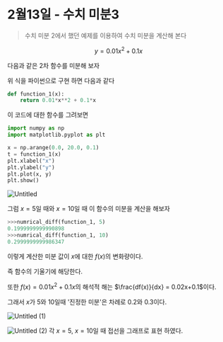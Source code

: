 # 2월13일 - 수치 미분3

> 수치 미분 2에서 했던 예제를 이용하여 수치 미분을 계산해 본다

$$y = 0.01x^2 + 0.1x$$

다음과 같은 2차 함수를 미분해 보자

위 식을 파이썬으로 구현 하면 다음과 같다

```python
def function_1(x):
	return 0.01*x**2 + 0.1*x
```

이 코드에 대한 함수를 그려보면

```python
import numpy as np
import matplotlib.pyplot as plt

x = np.arange(0.0, 20.0, 0.1)
t = function_1(x)
plt.xlabel("x")
plt.ylabel("y")
plt.plot(x, y)
plt.show()
```

![Untitled](https://user-images.githubusercontent.com/5088870/107850045-e2637d80-6e42-11eb-8a54-29b1ae16153f.png)

그럼 $x = 5$일 때와 $x=10$일 때 이 함수의 미분을 계산을 해보자

```python
>>>numrical_diff(function_1, 5)
0.1999999999990898
>>>numrical_diff(function_1, 10)
0.2999999999986347
```

이렇게 계산한 미분 값이 $x$에 대한 $f(x)$의 변화량이다.

즉 함수의 기울기에 해당한다.

또한 $f(x) = 0.01x^2 + 0.1x$의 해석적 해는 $\frac{df(x)}{dx} = 0.02x+0.1$이다.

그래서 $x$가 5와 10일때 '진정한 미분'은 차례로 0.2와 0.3이다.

![Untitled (1)](https://user-images.githubusercontent.com/5088870/107850063-f3ac8a00-6e42-11eb-8df1-a5867e76a32d.png)

![Untitled (2)](https://user-images.githubusercontent.com/5088870/107850064-fe671f00-6e42-11eb-9556-fa20aaaa093a.png)
각 $x = 5$, $x = 10$일 때 접선을 그래프로 표현 하였다.